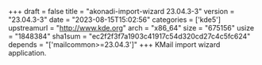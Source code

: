 +++
draft = false
title = "akonadi-import-wizard 23.04.3-3"
version = "23.04.3-3"
date = "2023-08-15T15:02:56"
categories = ['kde5']
upstreamurl = "http://www.kde.org"
arch = "x86_64"
size = "675156"
usize = "1848384"
sha1sum = "ec2f2f3f7a1903c41917c54d320cd27c4c5fc624"
depends = "['mailcommon>=23.04.3']"
+++
KMail import wizard application.